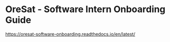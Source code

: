 # OreSat - Software Intern Onboarding Guide

https://oresat-software-onboarding.readthedocs.io/en/latest/





